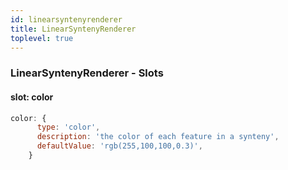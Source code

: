 ```yaml
---
id: linearsyntenyrenderer
title: LinearSyntenyRenderer
toplevel: true
---
```







### LinearSyntenyRenderer - Slots
#### slot: color



```js
color: {
      type: 'color',
      description: 'the color of each feature in a synteny',
      defaultValue: 'rgb(255,100,100,0.3)',
    }
```



 
